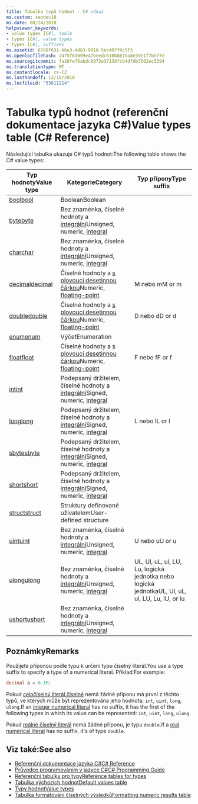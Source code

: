 ```yaml
---
title: Tabulka typů hodnot - C# odkaz
ms.custom: seodec18
ms.date: 08/24/2018
helpviewer_keywords:
- value types [C#], table
- types [C#], value types
- types [C#], suffixes
ms.assetid: 67d8f631-b6e3-4d83-9910-5ec497f8c5f3
ms.openlocfilehash: 2475f63099e47beedc610b8815a8e39e1f7be77e
ms.sourcegitcommit: fa38fe76abdc8972e37138fcb4dfdb3502ac5394
ms.translationtype: MT
ms.contentlocale: cs-CZ
ms.lasthandoff: 12/19/2018
ms.locfileid: "53611214"
---
```

# <a name="value-types-table-c-reference"></a><span data-ttu-id="969a9-102">Tabulka typů hodnot (referenční dokumentace jazyka C#)</span><span class="sxs-lookup"><span data-stu-id="969a9-102">Value types table (C# Reference)</span></span>

<span data-ttu-id="969a9-103">Následující tabulka ukazuje C# typů hodnot:</span><span class="sxs-lookup"><span data-stu-id="969a9-103">The following table shows the C# value types:</span></span>

|<span data-ttu-id="969a9-104">Typ hodnoty</span><span class="sxs-lookup"><span data-stu-id="969a9-104">Value type</span></span>|<span data-ttu-id="969a9-105">Kategorie</span><span class="sxs-lookup"><span data-stu-id="969a9-105">Category</span></span>|<span data-ttu-id="969a9-106">Typ přípony</span><span class="sxs-lookup"><span data-stu-id="969a9-106">Type suffix</span></span>|
|----------------|--------------|-----------------|
|[<span data-ttu-id="969a9-107">bool</span><span class="sxs-lookup"><span data-stu-id="969a9-107">bool</span></span>](bool.md)|<span data-ttu-id="969a9-108">Boolean</span><span class="sxs-lookup"><span data-stu-id="969a9-108">Boolean</span></span>||
|[<span data-ttu-id="969a9-109">byte</span><span class="sxs-lookup"><span data-stu-id="969a9-109">byte</span></span>](byte.md)|<span data-ttu-id="969a9-110">Bez znaménka, číselné hodnoty a [integrální](integral-types-table.md)</span><span class="sxs-lookup"><span data-stu-id="969a9-110">Unsigned, numeric, [integral](integral-types-table.md)</span></span>||
|[<span data-ttu-id="969a9-111">char</span><span class="sxs-lookup"><span data-stu-id="969a9-111">char</span></span>](char.md)|<span data-ttu-id="969a9-112">Bez znaménka, číselné hodnoty a [integrální](integral-types-table.md)</span><span class="sxs-lookup"><span data-stu-id="969a9-112">Unsigned, numeric, [integral](integral-types-table.md)</span></span>||
|[<span data-ttu-id="969a9-113">decimal</span><span class="sxs-lookup"><span data-stu-id="969a9-113">decimal</span></span>](decimal.md)|<span data-ttu-id="969a9-114">Číselné hodnoty a [s plovoucí desetinnou čárkou](floating-point-types-table.md)</span><span class="sxs-lookup"><span data-stu-id="969a9-114">Numeric, [floating-point](floating-point-types-table.md)</span></span>|<span data-ttu-id="969a9-115">M nebo m</span><span class="sxs-lookup"><span data-stu-id="969a9-115">M or m</span></span>|
|[<span data-ttu-id="969a9-116">double</span><span class="sxs-lookup"><span data-stu-id="969a9-116">double</span></span>](double.md)|<span data-ttu-id="969a9-117">Číselné hodnoty a [s plovoucí desetinnou čárkou](floating-point-types-table.md)</span><span class="sxs-lookup"><span data-stu-id="969a9-117">Numeric, [floating-point](floating-point-types-table.md)</span></span>|<span data-ttu-id="969a9-118">D nebo d</span><span class="sxs-lookup"><span data-stu-id="969a9-118">D or d</span></span>|
|[<span data-ttu-id="969a9-119">enum</span><span class="sxs-lookup"><span data-stu-id="969a9-119">enum</span></span>](enum.md)|<span data-ttu-id="969a9-120">Výčet</span><span class="sxs-lookup"><span data-stu-id="969a9-120">Enumeration</span></span>||
|[<span data-ttu-id="969a9-121">float</span><span class="sxs-lookup"><span data-stu-id="969a9-121">float</span></span>](float.md)|<span data-ttu-id="969a9-122">Číselné hodnoty a [s plovoucí desetinnou čárkou](floating-point-types-table.md)</span><span class="sxs-lookup"><span data-stu-id="969a9-122">Numeric, [floating-point](floating-point-types-table.md)</span></span>|<span data-ttu-id="969a9-123">F nebo f</span><span class="sxs-lookup"><span data-stu-id="969a9-123">F or f</span></span>|
|[<span data-ttu-id="969a9-124">int</span><span class="sxs-lookup"><span data-stu-id="969a9-124">int</span></span>](int.md)|<span data-ttu-id="969a9-125">Podepsaný držitelem, číselné hodnoty a [integrální](integral-types-table.md)</span><span class="sxs-lookup"><span data-stu-id="969a9-125">Signed, numeric, [integral](integral-types-table.md)</span></span>||
|[<span data-ttu-id="969a9-126">long</span><span class="sxs-lookup"><span data-stu-id="969a9-126">long</span></span>](long.md)|<span data-ttu-id="969a9-127">Podepsaný držitelem, číselné hodnoty a [integrální](integral-types-table.md)</span><span class="sxs-lookup"><span data-stu-id="969a9-127">Signed, numeric, [integral](integral-types-table.md)</span></span>|<span data-ttu-id="969a9-128">L nebo l</span><span class="sxs-lookup"><span data-stu-id="969a9-128">L or l</span></span>|
|[<span data-ttu-id="969a9-129">sbyte</span><span class="sxs-lookup"><span data-stu-id="969a9-129">sbyte</span></span>](sbyte.md)|<span data-ttu-id="969a9-130">Podepsaný držitelem, číselné hodnoty a [integrální](integral-types-table.md)</span><span class="sxs-lookup"><span data-stu-id="969a9-130">Signed, numeric, [integral](integral-types-table.md)</span></span>||
|[<span data-ttu-id="969a9-131">short</span><span class="sxs-lookup"><span data-stu-id="969a9-131">short</span></span>](short.md)|<span data-ttu-id="969a9-132">Podepsaný držitelem, číselné hodnoty a [integrální](integral-types-table.md)</span><span class="sxs-lookup"><span data-stu-id="969a9-132">Signed, numeric, [integral](integral-types-table.md)</span></span>||
|[<span data-ttu-id="969a9-133">struct</span><span class="sxs-lookup"><span data-stu-id="969a9-133">struct</span></span>](struct.md)|<span data-ttu-id="969a9-134">Struktury definované uživatelem</span><span class="sxs-lookup"><span data-stu-id="969a9-134">User-defined structure</span></span>||
|[<span data-ttu-id="969a9-135">uint</span><span class="sxs-lookup"><span data-stu-id="969a9-135">uint</span></span>](uint.md)|<span data-ttu-id="969a9-136">Bez znaménka, číselné hodnoty a [integrální](integral-types-table.md)</span><span class="sxs-lookup"><span data-stu-id="969a9-136">Unsigned, numeric, [integral](integral-types-table.md)</span></span>|<span data-ttu-id="969a9-137">U nebo u</span><span class="sxs-lookup"><span data-stu-id="969a9-137">U or u</span></span>|
|[<span data-ttu-id="969a9-138">ulong</span><span class="sxs-lookup"><span data-stu-id="969a9-138">ulong</span></span>](ulong.md)|<span data-ttu-id="969a9-139">Bez znaménka, číselné hodnoty a [integrální](integral-types-table.md)</span><span class="sxs-lookup"><span data-stu-id="969a9-139">Unsigned, numeric, [integral](integral-types-table.md)</span></span>|<span data-ttu-id="969a9-140">UL, Ul, uL, ul, LU, Lu, logická jednotka nebo logická jednotka</span><span class="sxs-lookup"><span data-stu-id="969a9-140">UL, Ul, uL, ul, LU, Lu, lU, or lu</span></span>|
|[<span data-ttu-id="969a9-141">ushort</span><span class="sxs-lookup"><span data-stu-id="969a9-141">ushort</span></span>](ushort.md)|<span data-ttu-id="969a9-142">Bez znaménka, číselné hodnoty a [integrální](integral-types-table.md)</span><span class="sxs-lookup"><span data-stu-id="969a9-142">Unsigned, numeric, [integral](integral-types-table.md)</span></span>||

## <a name="remarks"></a><span data-ttu-id="969a9-143">Poznámky</span><span class="sxs-lookup"><span data-stu-id="969a9-143">Remarks</span></span>

<span data-ttu-id="969a9-144">Použijete příponou podle typu k určení typu číselný literál.</span><span class="sxs-lookup"><span data-stu-id="969a9-144">You use a type suffix to specify a type of a numerical literal.</span></span> <span data-ttu-id="969a9-145">Příklad:</span><span class="sxs-lookup"><span data-stu-id="969a9-145">For example:</span></span>

```csharp
decimal a = 0.1M;
```

<span data-ttu-id="969a9-146">Pokud [celočíselný literál číselné](~/_csharplang/spec/lexical-structure.md#integer-literals) nemá žádné příponu má první z těchto typů, ve kterých může být reprezentována jeho hodnota: `int`, `uint`, `long`, `ulong`.</span><span class="sxs-lookup"><span data-stu-id="969a9-146">If an [integer numerical literal](~/_csharplang/spec/lexical-structure.md#integer-literals) has no suffix, it has the first of the following types in which its value can be represented: `int`, `uint`, `long`, `ulong`.</span></span>

<span data-ttu-id="969a9-147">Pokud [reálné číselný literál](~/_csharplang/spec/lexical-structure.md#real-literals) nemá žádné příponu, je typu `double`.</span><span class="sxs-lookup"><span data-stu-id="969a9-147">If a [real numerical literal](~/_csharplang/spec/lexical-structure.md#real-literals) has no suffix, it's of type `double`.</span></span>

## <a name="see-also"></a><span data-ttu-id="969a9-148">Viz také:</span><span class="sxs-lookup"><span data-stu-id="969a9-148">See also</span></span>

- [<span data-ttu-id="969a9-149">Referenční dokumentace jazyka C#</span><span class="sxs-lookup"><span data-stu-id="969a9-149">C# Reference</span></span>](../index.md)
- [<span data-ttu-id="969a9-150">Průvodce programováním v jazyce C#</span><span class="sxs-lookup"><span data-stu-id="969a9-150">C# Programming Guide</span></span>](../../programming-guide/index.md)
- [<span data-ttu-id="969a9-151">Referenční tabulky pro typy</span><span class="sxs-lookup"><span data-stu-id="969a9-151">Reference tables for types</span></span>](reference-tables-for-types.md)
- [<span data-ttu-id="969a9-152">Tabulka výchozích hodnot</span><span class="sxs-lookup"><span data-stu-id="969a9-152">Default values table</span></span>](default-values-table.md)
- [<span data-ttu-id="969a9-153">Typy hodnot</span><span class="sxs-lookup"><span data-stu-id="969a9-153">Value types</span></span>](value-types.md)
- [<span data-ttu-id="969a9-154">Tabulka formátování číselných výsledků</span><span class="sxs-lookup"><span data-stu-id="969a9-154">Formatting numeric results table</span></span>](formatting-numeric-results-table.md)